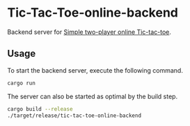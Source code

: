 # Tic-Tac-Toe-online-backend

Backend server for [Simple two-player online Tic-tac-toe](https://github.com/okayama-daiki/Tic-Tac-Toe-online).

## Usage

To start the backend server, execute the following command.

```bash
cargo run
```

The server can also be started as optimal by the build step.

```bash
cargo build --release
./target/release/tic-tac-toe-online-backend
```
